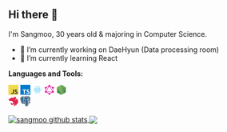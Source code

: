 ## Hi there 👋

I'm Sangmoo, 30 years old & majoring in Computer Science.

- 🔭 I’m currently working on DaeHyun (Data processing room)
- 🌱 I’m currently learning React

**Languages and Tools:**  

<code><img height="20" src="https://raw.githubusercontent.com/github/explore/80688e429a7d4ef2fca1e82350fe8e3517d3494d/topics/javascript/javascript.png"></code>
<code><img height="20" src="https://raw.githubusercontent.com/github/explore/80688e429a7d4ef2fca1e82350fe8e3517d3494d/topics/typescript/typescript.png"></code>
<code><img height="20" src="https://raw.githubusercontent.com/github/explore/80688e429a7d4ef2fca1e82350fe8e3517d3494d/topics/react/react.png"></code>
<code><img height="20" src="https://raw.githubusercontent.com/github/explore/5c058a388828bb5fde0bcafd4bc867b5bb3f26f3/topics/graphql/graphql.png"></code>
<code><img height="20" src="https://raw.githubusercontent.com/github/explore/80688e429a7d4ef2fca1e82350fe8e3517d3494d/topics/nodejs/nodejs.png"></code>    
<code><img height="20" src="https://raw.githubusercontent.com/github/explore/master/topics/nestjs/nestjs.png"></code>
<code><img height="20" src="https://raw.githubusercontent.com/github/explore/master/topics/postgresql/postgresql.png"></code>

<a href="https://github.com/sangmoo/github-readme-stats">
  <!--
  <img align="center" src="https://github-readme-stats.vercel.app/api?username=sangmoo&show_icons=true&include_all_commits=true&theme=tokyonight" alt="sangmoo github stats" />
  -->
  <img align="center" src="https://github-readme-stats.vercel.app/api?username=sangmoo&show_icons=true&theme=tokyonight" alt="sangmoo github stats" />
</a>
<a href="https://github.com/sangmoo/github-readme-stats">
  <!-- Change the `github-readme-stats.anuraghazra1.vercel.app` to `github-readme-stats.vercel.app`  -->
  <img align="center" src="https://github-readme-stats.vercel.app/api/top-langs/?username=sangmoo&layout=compact&theme=tokyonight" />
</a>

<!--
**Sangmoo/Sangmoo** is a ✨ _special_ ✨ repository because its `README.md` (this file) appears on your GitHub profile.

Here are some ideas to get you started:

- 🔭 I’m currently working on ...
- 🌱 I’m currently learning ...
- 👯 I’m looking to collaborate on ...
- 🤔 I’m looking for help with ...
- 💬 Ask me about ...
- 📫 How to reach me: ...
- 😄 Pronouns: ...
- ⚡ Fun fact: ...

![Sangmoo github stats](https://github-readme-stats.vercel.app/api?username=sangmoo&show_icons=true&theme=tokyonight)
<br>
[![Top Langs](https://github-readme-stats.vercel.app/api/top-langs/?username=sangmoo&langs_count=5&theme=tokyonight)](https://github.com/sangmoo/github-readme-stats)
-->
